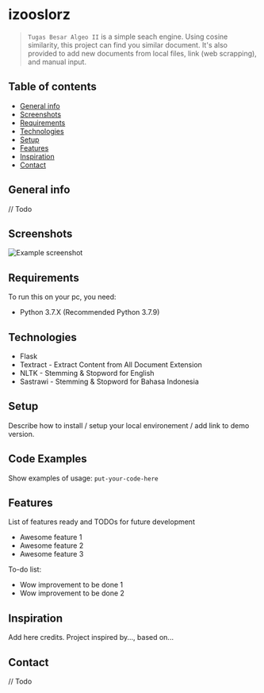 # izooslorz
> `Tugas Besar Algeo II` is a simple seach engine. Using cosine similarity, this project can find you similar document. It's also provided to add new documents from local files, link (web scrapping), and manual input.

## Table of contents
* [General info](#general-info)
* [Screenshots](#screenshots)
* [Requirements](#requirements)
* [Technologies](#technologies)
* [Setup](#setup)
* [Features](#features)
* [Inspiration](#inspiration)
* [Contact](#contact)

## General info
// Todo

## Screenshots
![Example screenshot](./img/screenshot.png)

## Requirements
To run this on your pc, you need:
* Python 3.7.X (Recommended Python 3.7.9)

## Technologies
* Flask
* Textract - Extract Content from All Document Extension
* NLTK - Stemming & Stopword for English
* Sastrawi - Stemming & Stopword for Bahasa Indonesia

## Setup
Describe how to install / setup your local environement / add link to demo version.

## Code Examples
Show examples of usage:
`put-your-code-here`

## Features
List of features ready and TODOs for future development
* Awesome feature 1
* Awesome feature 2
* Awesome feature 3

To-do list:
* Wow improvement to be done 1
* Wow improvement to be done 2

## Inspiration
Add here credits. Project inspired by..., based on...

## Contact
// Todo